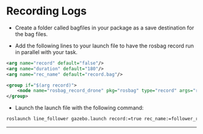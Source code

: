 # Recording Logs

- Create a folder called bagfiles in your package as a save destination for the bag files.

- Add the following lines to your launch file to have the rosbag record run in parallel with your task.

```xml
<arg name="record" default="false"/>
<arg name="duration" default="180"/>
<arg name="rec_name" default="record.bag"/>

<group if="$(arg record)">
    <node name="rosbag_record_drone" pkg="rosbag" type="record" args="record -O $(find line_follower)/bagfiles/$(arg rec_name) --duration=$(arg duration) --chunksize=10 /gazebo/link_states" output="screen" />
</group>
```

- Launch the launch file with the following command:

```bash
roslaunch line_follower gazebo.launch record:=true rec_name:=follower_record.bag
```

<hr>